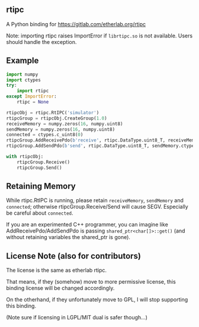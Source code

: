 ## rtipc

A Python binding for https://gitlab.com/etherlab.org/rtipc

Note: importing rtipc raises ImportError if `librtipc.so` is not available. Users should handle the exception.

## Example

```py
import numpy
import ctypes
try:
    import rtipc
except ImportError:
    rtipc = None

rtipcObj = rtipc.RtIPC('simulator')
rtipcGroup = rtipcObj.CreateGroup(1.0)
receiveMemory = numpy.zeros(16, numpy.uint8)
sendMemory = numpy.zeros(16, numpy.uint8)
connected = ctypes.c_uint8(0)
rtipcGroup.AddReceivePdo(b'receive', rtipc.DataType.uint8_T, receiveMemory.ctypes.data_as(ctypes.POINTER(ctypes.c_uint8)), 16, ctypes.byref(connected))
rtipcGroup.AddSendPdo(b'send', rtipc.DataType.uint8_T, sendMemory.ctypes.data_as(ctypes.POINTER(ctypes.c_uint8)), 16)

with rtipcObj:
    rtipcGroup.Receive()
    rtipcGroup.Send()
```

## Retaining Memory

While rtipc.RtIPC is running, please retain `receiveMemory`, `sendMemory` and `connected`; otherwise rtipcGroup.Receive/Send will cause SEGV. Especially be careful about `connected`.

If you are an experimented C++ programmer, you can imagine like AddReceivePdo/AddSendPdo is passing `shared_ptr<char[]>::get()` (and without retaining variables the shared_ptr is gone).

## License Note (also for contributors)

The license is the same as etherlab rtipc.

That means, if they (somehow) move to more permissive license, this binding license will be changed accordingly.

On the otherhand, if they unfortunately move to GPL, I will stop supporting this binding.

(Note sure if licensing in LGPL/MIT dual is safer though...)
